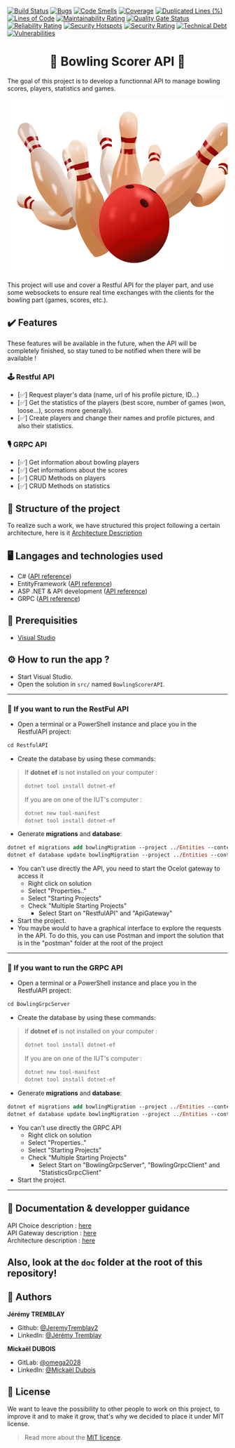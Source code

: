 [![Build Status](https://codefirst.iut.uca.fr/api/badges/jeremy.tremblay/bowling-scorer-api/status.svg)](https://codefirst.iut.uca.fr/jeremy.tremblay/bowling-scorer-api)
[![Bugs](https://codefirst.iut.uca.fr/sonar/api/project_badges/measure?project=bowling-scorer-api&metric=bugs&token=249c19b1a829285d93c10d5a8ea13706901d6f71)](https://codefirst.iut.uca.fr/sonar/dashboard?id=bowling-scorer-api-token)
[![Code Smells](https://codefirst.iut.uca.fr/sonar/api/project_badges/measure?project=bowling-scorer-api&metric=code_smells&token=249c19b1a829285d93c10d5a8ea13706901d6f71)](https://codefirst.iut.uca.fr/sonar/dashboard?id=bowling-scorer-api-token)
[![Coverage](https://codefirst.iut.uca.fr/sonar/api/project_badges/measure?project=bowling-scorer-api&metric=coverage&token=249c19b1a829285d93c10d5a8ea13706901d6f71)](https://codefirst.iut.uca.fr/sonar/dashboard?id=bowling-scorer-api)
[![Duplicated Lines (%)](https://codefirst.iut.uca.fr/sonar/api/project_badges/measure?project=bowling-scorer-api&metric=duplicated_lines_density&token=249c19b1a829285d93c10d5a8ea13706901d6f71)](https://codefirst.iut.uca.fr/sonar/dashboard?id=bowling-scorer-api)
[![Lines of Code](https://codefirst.iut.uca.fr/sonar/api/project_badges/measure?project=bowling-scorer-api&metric=ncloc&token=249c19b1a829285d93c10d5a8ea13706901d6f71)](https://codefirst.iut.uca.fr/sonar/dashboard?id=bowling-scorer-api)
[![Maintainability Rating](https://codefirst.iut.uca.fr/sonar/api/project_badges/measure?project=bowling-scorer-api&metric=sqale_rating&token=249c19b1a829285d93c10d5a8ea13706901d6f71)](https://codefirst.iut.uca.fr/sonar/dashboard?id=bowling-scorer-api)
[![Quality Gate Status](https://codefirst.iut.uca.fr/sonar/api/project_badges/measure?project=bowling-scorer-api&metric=alert_status&token=249c19b1a829285d93c10d5a8ea13706901d6f71)](https://codefirst.iut.uca.fr/sonar/dashboard?id=bowling-scorer-api)
[![Reliability Rating](https://codefirst.iut.uca.fr/sonar/api/project_badges/measure?project=bowling-scorer-api&metric=reliability_rating&token=249c19b1a829285d93c10d5a8ea13706901d6f71)](https://codefirst.iut.uca.fr/sonar/dashboard?id=bowling-scorer-api)
[![Security Hotspots](https://codefirst.iut.uca.fr/sonar/api/project_badges/measure?project=bowling-scorer-api&metric=security_hotspots&token=249c19b1a829285d93c10d5a8ea13706901d6f71)](https://codefirst.iut.uca.fr/sonar/dashboard?id=bowling-scorer-api)
[![Security Rating](https://codefirst.iut.uca.fr/sonar/api/project_badges/measure?project=bowling-scorer-api&metric=security_rating&token=249c19b1a829285d93c10d5a8ea13706901d6f71)](https://codefirst.iut.uca.fr/sonar/dashboard?id=bowling-scorer-api)
[![Technical Debt](https://codefirst.iut.uca.fr/sonar/api/project_badges/measure?project=bowling-scorer-api&metric=sqale_index&token=249c19b1a829285d93c10d5a8ea13706901d6f71)](https://codefirst.iut.uca.fr/sonar/dashboard?id=bowling-scorer-api)
[![Vulnerabilities](https://codefirst.iut.uca.fr/sonar/api/project_badges/measure?project=bowling-scorer-api&metric=vulnerabilities&token=249c19b1a829285d93c10d5a8ea13706901d6f71)](https://codefirst.iut.uca.fr/sonar/dashboard?id=bowling-scorer-api)

<h1 align="center">🎳 Bowling Scorer API 🎳</h1>

The goal of this project is to develop a functionnal API to manage bowling scores, players, statistics and games.

<p align="center">
    <img src="./doc/images/bowling.png" height="400"/>
</p>

This project will use and cover a Restful API for the player part, and use some websockets to ensure real time exchanges with the clients for the bowling part (games, scores, etc.).

## ✔️ Features

These features will be available in the future, when the API will be completely finished, so stay tuned to be notified when there will be available !

### 🕹️ Restful API
- [✅] Request player's data (name, url of his profile picture, ID...)
- [✅] Get the statistics of the players (best score, number of games (won, loose...), scores more generally).
- [✅] Create players and change their names and profile pictures, and also their statistics.

### 🎙️ GRPC API
- [✅] Get information about bowling players
- [✅] Get informations about the scores
- [✅] CRUD Methods on players
- [✅] CRUD Methods on statistics

## 🧱 Structure of the project

To realize such a work, we have structured this project following a certain architecture, here is it [Architecture Description](description-architecture.md)

## 🖥️ Langages and technologies used

- C# ([API reference](https://learn.microsoft.com/en-US/dotnet/csharp/))
- EntityFramework ([API reference](https://learn.microsoft.com/en-US/ef/))
- ASP .NET & API development ([API reference](https://learn.microsoft.com/en-US/aspnet/core/))
- GRPC ([API reference](https://learn.microsoft.com/fr-fr/aspnet/core/grpc/basics?view=aspnetcore-7.0))

## 🧵 Prerequisities

- [Visual Studio](https://visualstudio.microsoft.com/en/)

## ⚙️ How to run the app ?

* Start Visual Studio.
* Open the solution in `src/` named `BowlingScorerAPI`.
---
### 🔖 If you want to run the RestFul API

* Open a terminal or a PowerShell instance and place you in the RestfulAPI project:
```ps
cd RestfulAPI
```
* Create the database by using these commands: 

> If **dotnet ef** is not installed on your computer :
>```ps
>dotnet tool install dotnet-ef
>```
>If you are on one of the IUT's computer :
>```ps
>dotnet new tool-manifest
>dotnet tool install dotnet-ef
>```

* Generate **migrations** and **database**:
```ps
dotnet ef migrations add bowlingMigration --project ../Entities --context BowlingDbContext
dotnet ef database update bowlingMigration --project ../Entities --context BowlingDbContext
```
* You can't use directly the API, you need to start the Ocelot gateway to access it
    * Right click on solution
    * Select "Properties.."
    * Select "Starting Projects"
    * Check "Multiple Starting Projects"
        * Select Start on "RestfulAPI" and "ApiGateway"
* Start the project.
* You maybe would to have a graphical interface to explore the requests in the API. To do this, you can use Postman and import the solution that is in the "postman" folder at the root of the project
---
### 🔖 If you want to run the GRPC API
* Open a terminal or a PowerShell instance and place you in the RestfulAPI project:
```ps
cd BowlingGrpcServer
```
* Create the database by using these commands: 

> If **dotnet ef** is not installed on your computer :
>```ps
>dotnet tool install dotnet-ef
>```
>If you are on one of the IUT's computer :
>```ps
>dotnet new tool-manifest
>dotnet tool install dotnet-ef
>```

* Generate **migrations** and **database**:
```ps
dotnet ef migrations add bowlingMigration --project ../Entities --context BowlingDbContext
dotnet ef database update bowlingMigration --project ../Entities --context BowlingDbContext
```
* You can't use directly the GRPC API
    * Right click on solution
    * Select "Properties.."
    * Select "Starting Projects"
    * Check "Multiple Starting Projects"
        * Select Start on "BowlingGrpcServer", "BowlingGrpcClient" and "StatisticsGrpcClient"
* Start the project.
---

## 📌 Documentation & developper guidance

API Choice description : [here](api-choice-description.md)</br>
API Gateway description : [here](api-gateway-description.md)</br>
Architecture description : [here](description-architecture.md)

Also, look at the `doc` folder at the root of this repository!
---
## 👤 Authors

**Jérémy TREMBLAY**

* Github: [@JeremyTremblay2](https://github.com/JeremyTremblay2)
* LinkedIn: [@Jérémy Tremblay](https://fr.linkedin.com/in/j%C3%A9r%C3%A9my-tremblay2)

**Mickaël DUBOIS**

* GitLab: [@omega2028](https://gitlab.com/omega2028)
* LinkedIn: [@Mickaël Dubois](https://www.linkedin.com/in/micka%C3%ABl-dubois-174827212/)

## 📝 License

We want to leave the possibility to other people to work on this project, to improve it and to make it grow, that's why we decided to place it under MIT license.

> Read more about the [MIT licence](https://opensource.org/licenses/MIT).